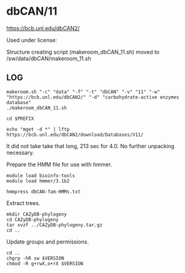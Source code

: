 dbCAN/11
========

<https://bcb.unl.edu/dbCAN2/>

Used under license:



Structure creating script (makeroom_dbCAN_11.sh) moved to /sw/data/dbCAN/makeroom_11.sh

LOG
---

    makeroom.sh "-c" "data" "-f" "-t" "dbCAN" "-v" "11" "-w" "https://bcb.unl.edu/dbCAN2/" "-d" "carbohydrate-active enzymes database"
    ./makeroom_dbCAN_11.sh

    cd $PREFIX

    echo "mget -d *" | lftp https://bcb.unl.edu/dbCAN2/download/Databases/V11/

It did not take take that long, 213 sec for 4.0.  No further unpacking necessary.

Prepare the HMM file for use with hmmer.

    module load bioinfo-tools 
    module load hmmer/3.1b2

    hmmpress dbCAN-fam-HMMs.txt

Extract trees.

    mkdir CAZyDB-phylogeny
    cd CAZyDB-phylogeny
    tar xvzf ../CAZyDB-phylogeny.tar.gz
    cd ..

Update groups and permissions.

    cd ..
    chgrp -hR sw $VERSION
    chmod -R g+rwX,o+rX $VERSION


